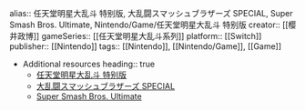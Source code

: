 alias:: 任天堂明星大乱斗 特别版, 大乱闘スマッシュブラザーズ SPECIAL, Super Smash Bros. Ultimate, Nintendo/Game/任天堂明星大乱斗 特别版
creator:: [[樱井政博]]
gameSeries:: [[任天堂明星大乱斗系列]]
platform:: [[Switch]]
publisher:: [[Nintendo]] 
tags:: [[Nintendo]], [[Nintendo/Game]], [[Game]]

- Additional resources
  heading:: true
	- [任天堂明星大乱斗 特别版](https://www.smashbros.com/SC/index.html)
	- [大乱闘スマッシュブラザーズ SPECIAL](https://www.smashbros.com/ja_JP/index.html)
	- [Super Smash Bros. Ultimate](https://www.smashbros.com/en_US/index.html)